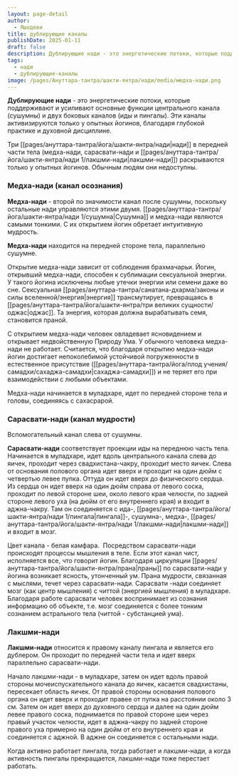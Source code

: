 ```yaml
---
layout: page-detail
author:
  - Яшодеви
title: дублирующие каналы
publishDate: 2025-01-11
draft: false
description: Дублирующие нади - это энергетические потоки, которые поддерживают и усиливают основные функции центрального канала (сушумны) и двух боковых каналов (иды и пингалы). Эти каналы активизируются только у опытных йогинов, благодаря глубокой практике и духовной дисциплине.
tags:
  - нади
  - дублирующие-каналы
image: /pages/Ануттара-тантра/шакти-янтра/нади/media/медха-нади.png
---
```

**Дублирующие нади** - это энергетические потоки, которые поддерживают и усиливают основные функции центрального канала (сушумны) и двух боковых каналов (иды и пингалы). Эти каналы активизируются только у опытных йогинов, благодаря глубокой практике и духовной дисциплине.

Три [[pages/ануттара-тантра/йога/шакти-янтра/нади|нади]] в передней части тела (медха-нади, сарасвати-нади и [[pages/ануттара-тантра/йога/шакти-янтра/нади 1/лакшми-нади|лакшми-нади]]) раскрываются только у опытных йогинов. Обычным людям они недоступны. 

### Медха-нади (канал осознания) 

**Медха-нади** - второй по значимости канал после сушумны, поскольку остальные нади управляются этими двумя. [[pages/ануттара-тантра/йога/шакти-янтра/нади 1/сушумна|Сушумна]] и медха-нади являются самыми тонкими. С их открытием йогин обретает интуитивную мудрость. 

**Медха-нади** находится на передней стороне тела, параллельно сушумне. 

Открытие медха-нади зависит от соблюдения брахмачарьи. Йогин, открывший медха-нади, способен к сублимации сексуальной энергии. У такого йогина исключены любые утечки энергии или семени даже во сне. Сексуальная [[pages/ануттара-тантра/санатана-дхарма/законы и силы вселенной/энергия|энергия]] трансмутирует, превращаясь в [[pages/ануттара-тантра/йога/шакти-янтра/три великих сущности/оджас|оджас]]. Та энергия, которая должна вырабатывать семя, становится праной. 

С открытием медха-нади человек овладевает ясновидением и открывает недвойственную Природу Ума. У обычного человека медха-нади не работает. Считается, что благодаря открытию медха-нади йогин достигает непоколебимой устойчивой погруженности в естественное присутствие ([[pages/ануттара-тантра/йога/плод учения/самадхи/сахаджа-самадхи|сахаджа-самадхи]]) и не теряет его при взаимодействии с любыми объектами. 

Медха-нади начинается в муладхаре, идет по передней стороне тела и головы, соединяясь с сахасрарой. 

### Сарасвати-нади (канал мудрости) 

Вспомогательный канал слева от сушумны. 

**Сарасвати-нади** соответствует проекции иды на переднюю часть тела. Начинается в муладхаре, идет вдоль центрального канала слева до яичек, проходит через свадхистана-чакру, проходит место яичек. Слева от основания полового органа идет вверх и проходит на один дюйм с четвертью левее пупка. Оттуда он идет вверх до физического сердца. Из сердца он идет вверх на один дюйм справа от левого соска, проходит по левой стороне шеи, около левого края челюсти, по задней стороне левого уха (на дюйм от его внутреннего края) и входит в аджна-чакру. Там он соединяется с ида-, [[pages/ануттара-тантра/йога/шакти-янтра/нади 1/пингала|пингала]]-, сушумна-, медха-, [[pages/ануттара-тантра/йога/шакти-янтра/нади 1/лакшми-нади|лакшми-нади]] и входит в мозг. 

Цвет канала - белая камфара. 
Посредством сарасвати-нади происходят процессы мышления в теле. Если этот канал чист, исполняется все, что говорит йогин. Благодаря циркуляции [[pages/ануттара-тантра/йога/шакти-янтра/прана|праны]] по сарасвати-нади у йогина возникает ясность, утонченный ум. Прана мудрости, связанная с мыслями, течет через сарасвати-нади. Сарасвати -нади соединяет мозг (как центр мышления) с читтой (энергией мышления) в муладхаре. Благодаря работе сарасвати человек воспринимает из сознания информацию об объекте, т.е. мозг соединяется с более тонким сознанием астрального тела (читтой - субстанцией ума). 

### Лакшми-нади 

**Лакшми-нади** относится к правому каналу пингала и является его дублером. Он проходит по передней части тела и идет вверх параллельно сарасвати-нади. 

Начало лакшми-нади - в муладхаре, затем он идет вдоль правой стороны мочеиспускательного канала до яичек, касается свадхистаны, пересекает область яичек. От правой стороны основания полового органа он идет вверх и проходит правее от пупка на расстоянии около 3 см. Затем он идет вверх до духовного сердца и далее на один дюйм левее правого соска, поднимается по правой стороне шеи через правый участок челюсти, идет в аджна-чакру по задней стороне правого уха примерно на один дюйм от его внутреннего края и соединяется с аджной. В аджне он соединяется с остальными нади. 

Когда активно работает пингала, тогда работает и лакшми-нади, а когда активность пингалы прекращается, лакшми-нади тоже перестает работать.